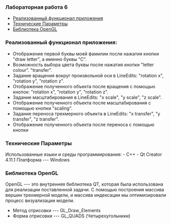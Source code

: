 ### Лабораторная работа 6

- [Реализованный функционал приложения](#реализованный-функционал-приложения)
- [Технические Параметры](#технические-параметры) 
- [Библиотека OpenGL](#библиотека-opengl) 

### Реализованный функционал приложения:
- Отображение первой буквы моей фамилии после нажатия кнопки "draw letter", а именно буквы "С".
- Возможность выбора цвета буквы после нажатия кнопки "letter colour".
"transfer".
- Задание вращения вокруг произвольной оси в LineEdits: "rotation x", "rotation y", "rotation z".
- Отображение полученного объекта после вращения с помощью кнопок: "rotation x", "rotation y", "rotation z".
- Задание масштабирования в LineEdits: "x scale", "y scale", "z scale".
- Отображение полученного объекта после масштабирования с помощью кнопки "scaling".
- Задание переноса трехмерного объекта в LineEdits: "x transfer", "y transfer", "z transfer".
- Отображение полученного объекта после переноса с помощью кнопки
### Технические Параметры
Использованные языки и среды программирования: - C++ - Qt Creator 4.11.1
Платформа --- Windows
### Библиотека OpenGL
OpenGL --- это внутренняя библиотека QT, которая была использована для реализации поставленной задачи. С помощью построения массива вершин трехмерной модели, и массива индексации мы оптимизировали процесс визуализации модели.
- Метод отрисовки --- GL_Draw_Elements
- Форма отрисовки --- GL_QUADS (Четырехугольники)
